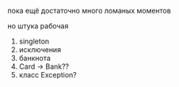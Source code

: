 пока ещё достаточно много ломаных моментов

но штука рабочая

1) singleton
2) исключения
3) банкнота
4) Card -> Bank??
5) класс Exception?

